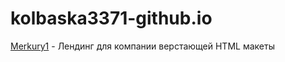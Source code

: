 # kolbaska3371-github.io

[Merkury1](kolbaska3371.github.io/Merkury/src "Мой первый сайт") - Лендинг для компании верстающей HTML макеты 
